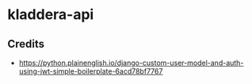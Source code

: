 # kladdera-api

## Credits
* https://python.plainenglish.io/django-custom-user-model-and-auth-using-jwt-simple-boilerplate-6acd78bf7767